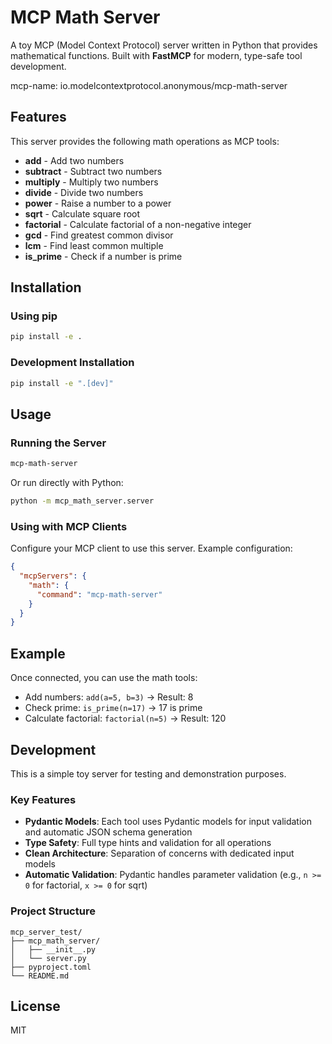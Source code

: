 # MCP Math Server

A toy MCP (Model Context Protocol) server written in Python that provides mathematical functions. Built with **FastMCP** for modern, type-safe tool development.

mcp-name: io.modelcontextprotocol.anonymous/mcp-math-server

## Features

This server provides the following math operations as MCP tools:

- **add** - Add two numbers
- **subtract** - Subtract two numbers
- **multiply** - Multiply two numbers
- **divide** - Divide two numbers
- **power** - Raise a number to a power
- **sqrt** - Calculate square root
- **factorial** - Calculate factorial of a non-negative integer
- **gcd** - Find greatest common divisor
- **lcm** - Find least common multiple
- **is_prime** - Check if a number is prime

## Installation

### Using pip

```bash
pip install -e .
```

### Development Installation

```bash
pip install -e ".[dev]"
```

## Usage

### Running the Server

```bash
mcp-math-server
```

Or run directly with Python:

```bash
python -m mcp_math_server.server
```

### Using with MCP Clients

Configure your MCP client to use this server. Example configuration:

```json
{
  "mcpServers": {
    "math": {
      "command": "mcp-math-server"
    }
  }
}
```

## Example

Once connected, you can use the math tools:

- Add numbers: `add(a=5, b=3)` → Result: 8
- Check prime: `is_prime(n=17)` → 17 is prime
- Calculate factorial: `factorial(n=5)` → Result: 120

## Development

This is a simple toy server for testing and demonstration purposes.

### Key Features

- **Pydantic Models**: Each tool uses Pydantic models for input validation and automatic JSON schema generation
- **Type Safety**: Full type hints and validation for all operations
- **Clean Architecture**: Separation of concerns with dedicated input models
- **Automatic Validation**: Pydantic handles parameter validation (e.g., `n >= 0` for factorial, `x >= 0` for sqrt)

### Project Structure

```
mcp_server_test/
├── mcp_math_server/
│   ├── __init__.py
│   └── server.py
├── pyproject.toml
└── README.md
```

## License

MIT
